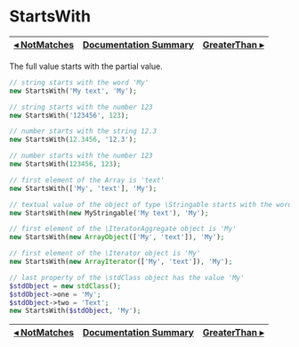 # StartsWith

[◂ NotMatches](05-notmatches.md) | [Documentation Summary](index.md) | [GreaterThan ▸](06-greaterthan.md)
-- | -- | --

The full value starts with the partial value.

```php
// string starts with the word 'My'
new StartsWith('My text', 'My');

// string starts with the number 123
new StartsWith('123456', 123);

// number starts with the string 12.3
new StartsWith(12.3456, '12.3');

// number starts with the number 123
new StartsWith(123456, 123);

// first element of the Array is 'text'
new StartsWith(['My', 'text'], 'My');

// textual value of the object of type \Stringable starts with the word 'My'
new StartsWith(new MyStringable('My text'), 'My');

// first element of the \IteratorAggregate object is 'My'
new StartsWith(new ArrayObject(['My', 'text']), 'My');

// first element of the \Iterator object is 'My'
new StartsWith(new ArrayIterator(['My', 'text']), 'My');

// last property of the \stdClass object has the value 'My'
$stdObject = new stdClass();
$stdObject->one = 'My';
$stdObject->two = 'Text';
new StartsWith($stdObject, 'My');
```

[◂ NotMatches](05-notmatches.md) | [Documentation Summary](index.md) | [GreaterThan ▸](06-greaterthan.md)
-- | -- | --

